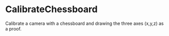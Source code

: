 # CalibrateChessboard
Calibrate a camera with a chessboard and drawing the three axes (x,y,z) as a proof. 
